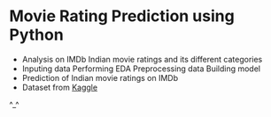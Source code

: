 # Movie Rating Prediction using Python 

- Analysis on IMDb Indian movie ratings and its different categories 
- Inputing data
  Performing EDA
  Preprocessing data
  Building model 
- Prediction of Indian movie ratings on IMDb 
- Dataset from [Kaggle](https://www.kaggle.com/datasets/adrianmcmahon/imdb-india-movies)

^_^
